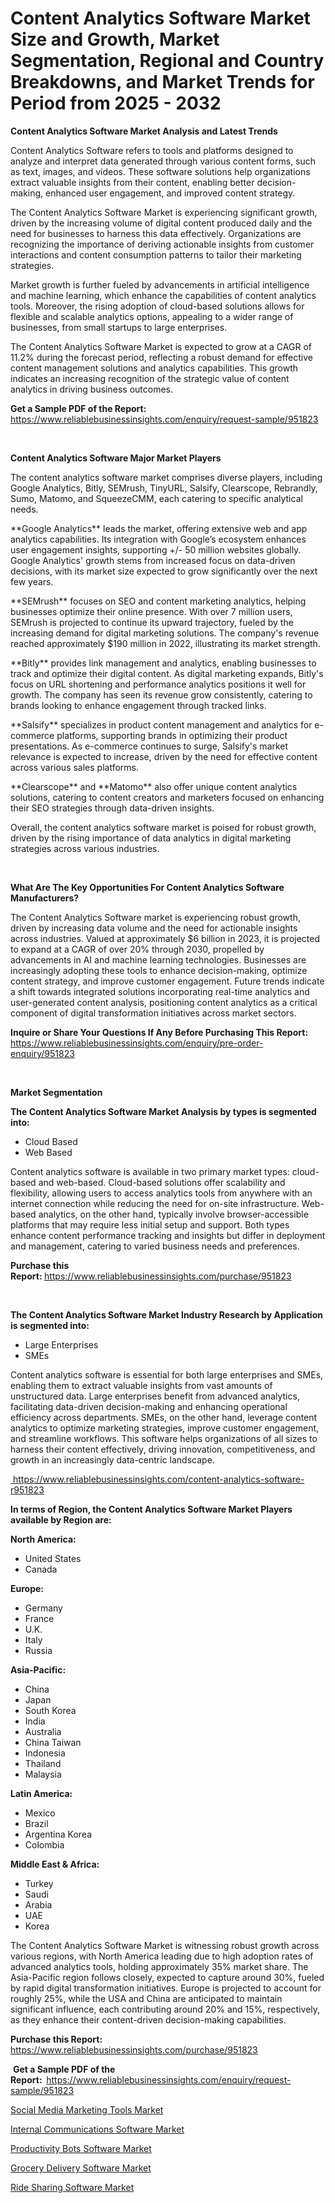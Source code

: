 <p><h1>Content Analytics Software Market Size and Growth, Market Segmentation, Regional and Country Breakdowns, and Market Trends for Period from 2025 -  2032</h1></p><p><strong>Content Analytics Software Market Analysis and Latest Trends</strong></p>
<p><p>Content Analytics Software refers to tools and platforms designed to analyze and interpret data generated through various content forms, such as text, images, and videos. These software solutions help organizations extract valuable insights from their content, enabling better decision-making, enhanced user engagement, and improved content strategy.</p><p>The Content Analytics Software Market is experiencing significant growth, driven by the increasing volume of digital content produced daily and the need for businesses to harness this data effectively. Organizations are recognizing the importance of deriving actionable insights from customer interactions and content consumption patterns to tailor their marketing strategies. </p><p>Market growth is further fueled by advancements in artificial intelligence and machine learning, which enhance the capabilities of content analytics tools. Moreover, the rising adoption of cloud-based solutions allows for flexible and scalable analytics options, appealing to a wider range of businesses, from small startups to large enterprises. </p><p>The Content Analytics Software Market is expected to grow at a CAGR of 11.2% during the forecast period, reflecting a robust demand for effective content management solutions and analytics capabilities. This growth indicates an increasing recognition of the strategic value of content analytics in driving business outcomes.</p></p>
<p><strong>Get a Sample PDF of the Report:&nbsp;</strong> <a href="https://www.reliablebusinessinsights.com/enquiry/request-sample/951823?utm_campaign=115&utm_medium=2&utm_source=Github&utm_content=ia&utm_term=06032025&utm_id=content-analytics-software">https://www.reliablebusinessinsights.com/enquiry/request-sample/951823</a></p>
<p>&nbsp;</p>
<p><strong>Content Analytics Software Major Market Players</strong></p>
<p><p>The content analytics software market comprises diverse players, including Google Analytics, Bitly, SEMrush, TinyURL, Salsify, Clearscope, Rebrandly, Sumo, Matomo, and SqueezeCMM, each catering to specific analytical needs.</p><p>**Google Analytics** leads the market, offering extensive web and app analytics capabilities. Its integration with Google’s ecosystem enhances user engagement insights, supporting +/- 50 million websites globally. Google Analytics' growth stems from increased focus on data-driven decisions, with its market size expected to grow significantly over the next few years.</p><p>**SEMrush** focuses on SEO and content marketing analytics, helping businesses optimize their online presence. With over 7 million users, SEMrush is projected to continue its upward trajectory, fueled by the increasing demand for digital marketing solutions. The company's revenue reached approximately $190 million in 2022, illustrating its market strength.</p><p>**Bitly** provides link management and analytics, enabling businesses to track and optimize their digital content. As digital marketing expands, Bitly's focus on URL shortening and performance analytics positions it well for growth. The company has seen its revenue grow consistently, catering to brands looking to enhance engagement through tracked links.</p><p>**Salsify** specializes in product content management and analytics for e-commerce platforms, supporting brands in optimizing their product presentations. As e-commerce continues to surge, Salsify's market relevance is expected to increase, driven by the need for effective content across various sales platforms.</p><p>**Clearscope** and **Matomo** also offer unique content analytics solutions, catering to content creators and marketers focused on enhancing their SEO strategies through data-driven insights.</p><p>Overall, the content analytics software market is poised for robust growth, driven by the rising importance of data analytics in digital marketing strategies across various industries.</p></p>
<p>&nbsp;</p>
<p><strong>What Are The Key Opportunities For Content Analytics Software Manufacturers?</strong></p>
<p><p>The Content Analytics Software market is experiencing robust growth, driven by increasing data volume and the need for actionable insights across industries. Valued at approximately $6 billion in 2023, it is projected to expand at a CAGR of over 20% through 2030, propelled by advancements in AI and machine learning technologies. Businesses are increasingly adopting these tools to enhance decision-making, optimize content strategy, and improve customer engagement. Future trends indicate a shift towards integrated solutions incorporating real-time analytics and user-generated content analysis, positioning content analytics as a critical component of digital transformation initiatives across market sectors.</p></p>
<p><strong>Inquire or Share Your Questions If Any Before Purchasing This Report:</strong> <a href="https://www.reliablebusinessinsights.com/enquiry/pre-order-enquiry/951823?utm_campaign=115&utm_medium=2&utm_source=Github&utm_content=ia&utm_term=06032025&utm_id=content-analytics-software">https://www.reliablebusinessinsights.com/enquiry/pre-order-enquiry/951823</a></p>
<p>&nbsp;</p>
<p><strong>Market Segmentation</strong></p>
<p><strong>The Content Analytics Software Market Analysis by types is segmented into:</strong></p>
<p><ul><li>Cloud Based</li><li>Web Based</li></ul></p>
<p><p>Content analytics software is available in two primary market types: cloud-based and web-based. Cloud-based solutions offer scalability and flexibility, allowing users to access analytics tools from anywhere with an internet connection while reducing the need for on-site infrastructure. Web-based analytics, on the other hand, typically involve browser-accessible platforms that may require less initial setup and support. Both types enhance content performance tracking and insights but differ in deployment and management, catering to varied business needs and preferences.</p></p>
<p><strong>Purchase this Report:&nbsp;</strong><a href="https://www.reliablebusinessinsights.com/purchase/951823?utm_campaign=115&utm_medium=2&utm_source=Github&utm_content=ia&utm_term=06032025&utm_id=content-analytics-software">https://www.reliablebusinessinsights.com/purchase/951823</a></p>
<p>&nbsp;</p>
<p><strong>The Content Analytics Software Market Industry Research by Application is segmented into:</strong></p>
<p><ul><li>Large Enterprises</li><li>SMEs</li></ul></p>
<p><p>Content analytics software is essential for both large enterprises and SMEs, enabling them to extract valuable insights from vast amounts of unstructured data. Large enterprises benefit from advanced analytics, facilitating data-driven decision-making and enhancing operational efficiency across departments. SMEs, on the other hand, leverage content analytics to optimize marketing strategies, improve customer engagement, and streamline workflows. This software helps organizations of all sizes to harness their content effectively, driving innovation, competitiveness, and growth in an increasingly data-centric landscape.</p></p>
<p><a href="https://www.reliablebusinessinsights.com/content-analytics-software-r951823?utm_campaign=115&utm_medium=2&utm_source=Github&utm_content=ia&utm_term=06032025&utm_id=content-analytics-software">&nbsp;https://www.reliablebusinessinsights.com/content-analytics-software-r951823</a></p>
<p><strong>In terms of Region, the Content Analytics Software Market Players available by Region are:</strong></p>
<p>
    <p> <strong> North America: </strong>
        <ul>
            <li>United States</li>
            <li>Canada</li>
        </ul>
        </p> 
    <p> <strong> Europe: </strong>
        <ul>
            <li>Germany</li>
            <li>France</li>
            <li>U.K.</li>
            <li>Italy</li>
            <li>Russia</li>
        </ul>
        </p> 
    <p> <strong> Asia-Pacific: </strong>
        <ul>
            <li>China</li>
            <li>Japan</li>
            <li>South Korea</li>
            <li>India</li>
            <li>Australia</li>
            <li>China Taiwan</li>
            <li>Indonesia</li>
            <li>Thailand</li>
            <li>Malaysia</li>
        </ul>
        </p> 
    <p> <strong> Latin America: </strong>
        <ul>
            <li>Mexico</li>
            <li>Brazil</li>
            <li>Argentina Korea</li>
            <li>Colombia</li>
        </ul>
        </p> 
    <p> <strong> Middle East & Africa: </strong>
        <ul>
            <li>Turkey</li>
            <li>Saudi</li>
            <li>Arabia</li>
            <li>UAE</li>
            <li>Korea</li>
        </ul>
    </p>
    </p>
<p><p>The Content Analytics Software Market is witnessing robust growth across various regions, with North America leading due to high adoption rates of advanced analytics tools, holding approximately 35% market share. The Asia-Pacific region follows closely, expected to capture around 30%, fueled by rapid digital transformation initiatives. Europe is projected to account for roughly 25%, while the USA and China are anticipated to maintain significant influence, each contributing around 20% and 15%, respectively, as they enhance their content-driven decision-making capabilities.</p></p>
<p><strong>Purchase this Report: </strong><a href="https://www.reliablebusinessinsights.com/purchase/951823?utm_campaign=115&utm_medium=2&utm_source=Github&utm_content=ia&utm_term=06032025&utm_id=content-analytics-software">https://www.reliablebusinessinsights.com/purchase/951823</a></p>
<p>&nbsp;<strong>Get a Sample PDF of the Report:&nbsp;&nbsp;</strong><a href="https://www.reliablebusinessinsights.com/enquiry/request-sample/951823?utm_campaign=115&utm_medium=2&utm_source=Github&utm_content=ia&utm_term=06032025&utm_id=content-analytics-software">https://www.reliablebusinessinsights.com/enquiry/request-sample/951823</a></p>
<p><strong></strong></p>
<p><p><a href="https://github.com/trossdushi7u/Market-Research-Report-List-1/blob/main/social-media-marketing-tools-market.md?utm_campaign=115&utm_medium=2&utm_source=Github&utm_content=ia&utm_term=06032025&utm_id=content-analytics-software">Social Media Marketing Tools Market</a></p><p><a href="https://github.com/kirstejuvet/Market-Research-Report-List-1/blob/main/internal-communications-software-market.md?utm_campaign=115&utm_medium=2&utm_source=Github&utm_content=ia&utm_term=06032025&utm_id=content-analytics-software">Internal Communications Software Market</a></p><p><a href="https://github.com/godutetraeva/Market-Research-Report-List-1/blob/main/productivity-bots-software-market.md?utm_campaign=115&utm_medium=2&utm_source=Github&utm_content=ia&utm_term=06032025&utm_id=content-analytics-software">Productivity Bots Software Market</a></p><p><a href="https://github.com/hamremunazm4/Market-Research-Report-List-1/blob/main/grocery-delivery-software-market.md?utm_campaign=115&utm_medium=2&utm_source=Github&utm_content=ia&utm_term=06032025&utm_id=content-analytics-software">Grocery Delivery Software Market</a></p><p><a href="https://github.com/jhoonatsev/Market-Research-Report-List-1/blob/main/ride-sharing-software-market.md?utm_campaign=115&utm_medium=2&utm_source=Github&utm_content=ia&utm_term=06032025&utm_id=content-analytics-software">Ride Sharing Software Market</a></p></p>